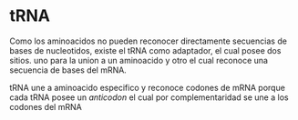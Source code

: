 # tRNA

Como los aminoacidos no pueden reconocer directamente secuencias de bases de nucleotidos, existe el tRNA como adaptador, el cual posee dos sitios. uno para la union a un aminoacido y otro el cual reconoce una secuencia de bases del mRNA.

tRNA une a aminoacido especifico y reconoce codones de mRNA porque cada tRNA posee un *anticodon* el cual por complementaridad se une a los codones del mRNA
